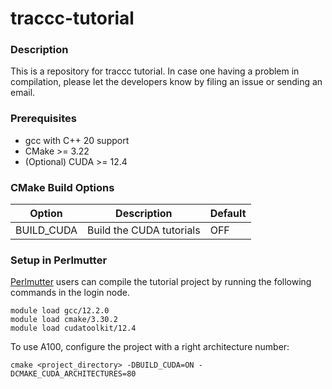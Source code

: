 # traccc-tutorial

### Description

This is a repository for traccc tutorial. 
In case one having a problem in compilation, please let the developers know by filing an issue or sending an email.

### Prerequisites
- gcc with C++ 20 support
- CMake >= 3.22
- (Optional) CUDA >= 12.4

### CMake Build Options

| Option | Description | Default |
| --- | --- | --- |
| BUILD_CUDA  | Build the CUDA tutorials | OFF |

### Setup in Perlmutter

[Perlmutter](https://docs.nersc.gov/systems/perlmutter/architecture/) users can compile the tutorial project by running the following commands in the login node.
          
```              
module load gcc/12.2.0
module load cmake/3.30.2
module load cudatoolkit/12.4
```

To use A100, configure the project with a right architecture number:

```
cmake <project_directory> -DBUILD_CUDA=ON -DCMAKE_CUDA_ARCHITECTURES=80
```
